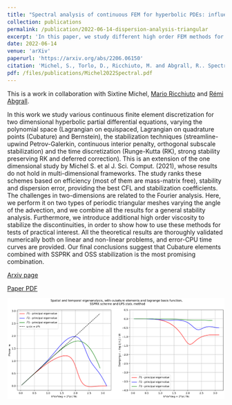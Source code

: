 ```yaml
---
title: "Spectral analysis of continuous FEM for hyperbolic PDEs: influence of approximation, stabilization, and time-stepping"
collection: publications
permalink: /publication/2022-06-14-dispersion-analysis-triangular
excerpt: 'In this paper, we study different high order FEM methods for hyperbolic problems, providing parameters that lead to stable and reliable schemes for triangular meshes. [Download paper](/files/publications/Michel2022Spectral.pdf)'
date: 2022-06-14
venue: 'arXiv'
paperurl: 'https://arxiv.org/abs/2206.06150'
citation: 'Michel, S., Torlo, D., Ricchiuto, M. and Abgrall, R.. Spectral analysis of high order continuous FEM for hyperbolic PDEs on triangular meshes: influence of approximation, stabilization, and time-stepping. arXiv:2206.06150 (2022).'
pdf: /files/publications/Michel2022Spectral.pdf
---
```

This is a work in collaboration with Sixtine Michel, [Mario Ricchiuto](https://team.inria.fr/cardamom/marioricchiuto/) and [Rémi Abgrall](https://www.math.uzh.ch/index.php?id=people&key1=8882).

In this work we study various continuous finite element discretization for two dimensional hyperbolic partial differential equations, varying the polynomial space (Lagrangian on equispaced, Lagrangian on quadrature points (Cubature) and Bernstein), the stabilization techniques (streamline-upwind Petrov-Galerkin, continuous interior penalty, orthogonal subscale stabilization) and the time discretization (Runge-Kutta (RK), strong stability preserving RK and deferred correction). This is an extension of the one dimensional study by Michel S. et al J. Sci. Comput. (2021), whose results do not hold in multi-dimensional frameworks. The study ranks these schemes based on efficiency (most of them are mass-matrix free), stability and dispersion error, providing the best CFL and stabilization coefficients. The challenges in two-dimensions are related to the Fourier analysis. Here, we perform it on two types of periodic triangular meshes varying the angle of the advection, and we combine all the results for a general stability analysis. Furthermore, we introduce additional high order viscosity to stabilize the discontinuities, in order to show how to use these methods for tests of practical interest. All the theoretical results are thoroughly validated numerically both on linear and non-linear problems, and error-CPU time curves are provided. Our final conclusions suggest that Cubature elements combined with SSPRK and OSS stabilization is the most promising combination.


[Arxiv page](https://arxiv.org/abs/2206.06150)

[Paper PDF](/files/publications/Michel2022Spectral.pdf)

![Dispersion analysis](/images/research/dispersionAnalysis.png)
